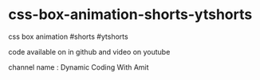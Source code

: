 # css-box-animation-shorts-ytshorts
css box animation #shorts #ytshorts

code available on in github and video on youtube

channel name : Dynamic Coding With Amit
